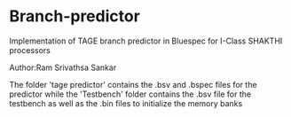 # Branch-predictor
Implementation of TAGE branch predictor in Bluespec for I-Class SHAKTHI processors

Author:Ram Srivathsa Sankar

The folder 'tage predictor' contains the .bsv and .bspec files for the predictor while the 'Testbench' folder contains the .bsv file for the testbench as well as the .bin files to initialize the memory banks
